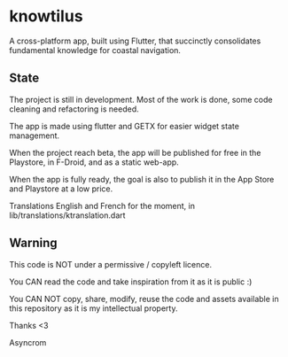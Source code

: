 # knowtilus

A cross-platform app, built using Flutter, that succinctly consolidates fundamental knowledge for coastal navigation.

## State

The project is still in development.
Most of the work is done, some code cleaning and refactoring is needed.

The app is made using flutter and GETX for easier widget state management.

When the project reach beta, the app will be published for free in the Playstore, in F-Droid, and as a static web-app.

When the app is fully ready, the goal is also to publish it in the App Store and Playstore at a low price.

Translations English and French for the moment, in lib/translations/ktranslation.dart

## Warning
This code is NOT under a permissive / copyleft licence.

You CAN read the code and take inspiration from it as it is public :)

You CAN NOT copy, share, modify, reuse the code and assets available in this repository as it is my intellectual property.

Thanks <3

Asyncrom

